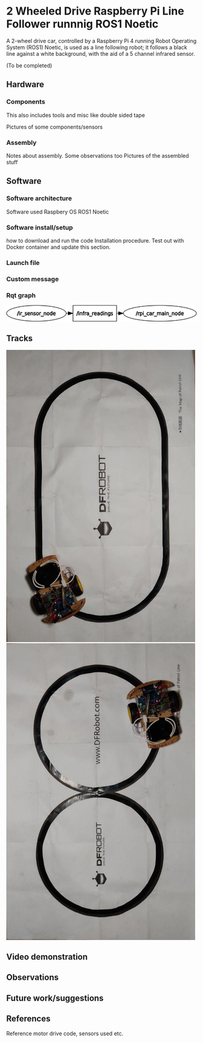 # 2 Wheeled Drive Raspberry Pi Line Follower runnnig ROS1 Noetic
A 2-wheel drive car, controlled by a Raspberry Pi 4 running Robot Operating System (ROS1) Noetic, is used as a line following robot; it follows a black line against a white background, with the aid of a 5 channel infrared sensor.

(To be completed)

## Hardware

### Components
This also includes tools and misc like double sided tape

Pictures of some components/sensors

### Assembly
Notes about assembly. Some observations too
Pictures of the assembled stuff

## Software

### Software architecture
Software used
Raspbery OS
ROS1 Noetic

### Software install/setup
how to download and run the code
Installation procedure. Test out with Docker container and update this section.

### Launch file

### Custom message

### Rqt graph

<p align="center">
  <img src=images/rosgraph.png>
</p>

## Tracks

<p float="center">
  <img src=images/round_track.jpg width="500"> 
  <img src=images/fig_8.jpg width="500">
 </p>


## Video demonstration

## Observations

## Future work/suggestions

## References
Reference motor drive code, sensors used etc.






